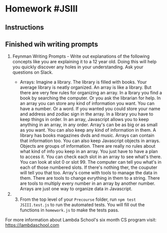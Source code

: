# Homework #JSIII

## Instructions
Finished wih writing prompts
---
1. Feynman Writing Prompts - Write out explanations of the following concepts like you are explaining it to a 12 year old.  Doing this will help you quickly discover any holes in your understanding.  Ask your questions on Slack.
		
	* Arrays:  Imagine a library. The library is filled with books. Your average library is neatly organized. An array is like a library. But there are very few rules for organizing an array. In a lbrary you find a book by searching the computer. Or you ask the librarian for help. In an array you can store any kind of information you want. You can have a number. Or a word. If you wanted you could store your name and address and zodiac sign in the array. In a library you have to keep things in order. In an array, Javascript allows you to keep anything in an array, in any order. Array's can be as big or as small as you want. You can also keep any kind of information in them. A library has books magazines dvds and music. Arrays can contain that information too. You can also keep Javascript objects in arrays. Objects are groups of information. There are really no rules about what kind of info you keep in an array. You just have to have a plan to access it. You can check each slot in an array to see what's there. You can look at slot 0 or slot 99. The computer can tell you what's in each of those numbered slots. If there's nothing ther, the couputer will tell you that too. Array's come with tools to manage the data  in them. There are tools to change evrything in them to a string. There are tools to multiply every number in an array by another number. Arrays are just one way to organize data in Javascript.

2. 3. From the top level of your `Precourse` folder, run `npm test JSIII.test.js` to run the automated tests. You will fill out the functions in `homework.js` to make the tests pass.


For more information about Lambda School's six month CS program visit: https://lambdaschool.com
